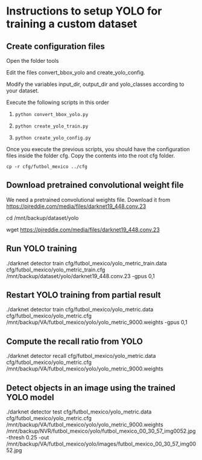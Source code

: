 # Instructions to setup YOLO for training a custom dataset

## Create configuration files

Open the folder tools

Edit the files convert_bbox_yolo and create_yolo_config.

Modify the variables input_dir, output_dir and yolo_classes according to your dataset.

Execute the following scripts in this order

1. `python convert_bbox_yolo.py`

2. `python create_yolo_train.py`

3. `python create_yolo_config.py`

Once you execute the previous scripts, you should have the configuration files inside the folder cfg. Copy the contents into the root cfg folder.

`cp -r cfg/futbol_mexico ../cfg`

## Download pretrained convolutional weight file

We need a pretrained convolutional weights file. Download it from https://pjreddie.com/media/files/darknet19_448.conv.23

cd /mnt/backup/dataset/yolo

wget https://pjreddie.com/media/files/darknet19_448.conv.23

## Run YOLO training

./darknet detector train cfg/futbol_mexico/yolo_metric_train.data cfg/futbol_mexico/yolo_metric_train.cfg /mnt/backup/dataset/yolo/darknet19_448.conv.23 -gpus 0,1

## Restart YOLO training from partial result

./darknet detector train cfg/futbol_mexico/yolo_metric.data cfg/futbol_mexico/yolo_metric.cfg /mnt/backup/VA/futbol_mexico/yolo/yolo_metric_9000.weights -gpus 0,1

## Compute the recall ratio from YOLO

./darknet detector recall cfg/futbol_mexico/yolo_metric.data cfg/futbol_mexico/yolo_metric.cfg /mnt/backup/VA/futbol_mexico/yolo/yolo_metric_9000.weights

## Detect objects in an image using the trained YOLO model

./darknet detector test cfg/futbol_mexico/yolo_metric.data cfg/futbol_mexico/yolo_metric.cfg /mnt/backup/VA/futbol_mexico/yolo/yolo_metric_9000.weights /mnt/backup/NVR/futbol_mexico/yolo/futbol_mexico_00_30_57_img0052.jpg -thresh 0.25 -out /mnt/backup/VA/futbol_mexico/yolo/images/futbol_mexico_00_30_57_img0052.jpg
